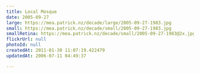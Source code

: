 ```yaml
---
title: Local Mosque
date: 2005-09-27
large: https://mea.patrick.nz/decade/large/2005-09-27-1983.jpg
small: https://mea.patrick.nz/decade/small/2005-09-27-1983.jpg
smallRetina: https://mea.patrick.nz/decade/small/2005-09-27-1983@2x.jpg
flickrUrl: null
photoId: null
createdAt: 2011-01-30 11:07:19.422479
updatedAt: 2006-07-11 04:49:37

---
```


